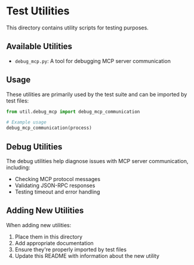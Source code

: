 # Test Utilities

This directory contains utility scripts for testing purposes.

## Available Utilities

- `debug_mcp.py`: A tool for debugging MCP server communication

## Usage

These utilities are primarily used by the test suite and can be imported by test files:

```python
from util.debug_mcp import debug_mcp_communication

# Example usage
debug_mcp_communication(process)
```

## Debug Utilities

The debug utilities help diagnose issues with MCP server communication, including:

- Checking MCP protocol messages
- Validating JSON-RPC responses
- Testing timeout and error handling

## Adding New Utilities

When adding new utilities:

1. Place them in this directory
2. Add appropriate documentation
3. Ensure they're properly imported by test files
4. Update this README with information about the new utility